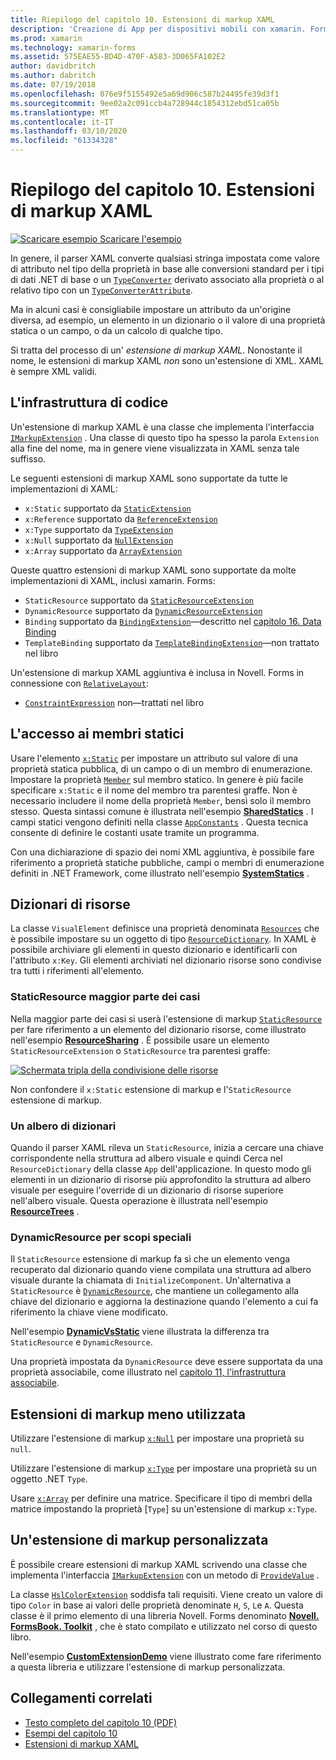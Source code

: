 ```yaml
---
title: Riepilogo del capitolo 10. Estensioni di markup XAML
description: 'Creazione di App per dispositivi mobili con xamarin. Forms: riepilogo del capitolo 10. Estensioni di markup XAML'
ms.prod: xamarin
ms.technology: xamarin-forms
ms.assetid: 575EAE55-BD4D-470F-A583-3D065FA102E2
author: davidbritch
ms.author: dabritch
ms.date: 07/19/2018
ms.openlocfilehash: 076e9f5155492e5a69d906c587b24495fe39d3f1
ms.sourcegitcommit: 9ee02a2c091ccb4a728944c1854312ebd51ca05b
ms.translationtype: MT
ms.contentlocale: it-IT
ms.lasthandoff: 03/10/2020
ms.locfileid: "61334328"
---
```

# <a name="summary-of-chapter-10-xaml-markup-extensions"></a>Riepilogo del capitolo 10. Estensioni di markup XAML

[![Scaricare esempio](~/media/shared/download.png) Scaricare l'esempio](https://github.com/xamarin/xamarin-forms-book-samples/tree/master/Chapter10)

In genere, il parser XAML converte qualsiasi stringa impostata come valore di attributo nel tipo della proprietà in base alle conversioni standard per i tipi di dati .NET di base o un [`TypeConverter`](xref:Xamarin.Forms.TypeConverter) derivato associato alla proprietà o al relativo tipo con un [`TypeConverterAttribute`](xref:Xamarin.Forms.TypeConverterAttribute).

Ma in alcuni casi è consigliabile impostare un attributo da un'origine diversa, ad esempio, un elemento in un dizionario o il valore di una proprietà statica o un campo, o da un calcolo di qualche tipo.

Si tratta del processo di un' *estensione di markup XAML*. Nonostante il nome, le estensioni di markup XAML *non* sono un'estensione di XML. XAML è sempre XML validi.

## <a name="the-code-infrastructure"></a>L'infrastruttura di codice

Un'estensione di markup XAML è una classe che implementa l'interfaccia [`IMarkupExtension`](xref:Xamarin.Forms.Xaml.IMarkupExtension) . Una classe di questo tipo ha spesso la parola `Extension` alla fine del nome, ma in genere viene visualizzata in XAML senza tale suffisso.

Le seguenti estensioni di markup XAML sono supportate da tutte le implementazioni di XAML:

- `x:Static` supportato da [`StaticExtension`](xref:Xamarin.Forms.Xaml.StaticExtension)
- `x:Reference` supportato da [`ReferenceExtension`](xref:Xamarin.Forms.Xaml.ReferenceExtension)
- `x:Type` supportato da [`TypeExtension`](xref:Xamarin.Forms.Xaml.TypeExtension)
- `x:Null` supportato da [`NullExtension`](xref:Xamarin.Forms.Xaml.NullExtension)
- `x:Array` supportato da [`ArrayExtension`](xref:Xamarin.Forms.Xaml.ArrayExtension)

Queste quattro estensioni di markup XAML sono supportate da molte implementazioni di XAML, inclusi xamarin. Forms:

- `StaticResource` supportato da [`StaticResourceExtension`](xref:Xamarin.Forms.Xaml.StaticResourceExtension)
- `DynamicResource` supportato da [`DynamicResourceExtension`](xref:Xamarin.Forms.Xaml.DynamicResourceExtension)
- `Binding` supportato da [`BindingExtension`](xref:Xamarin.Forms.Xaml.BindingExtension)&mdash;descritto nel [capitolo 16. Data Binding](chapter16.md)
- `TemplateBinding` supportato da [`TemplateBindingExtension`](xref:Xamarin.Forms.Xaml.TemplateBindingExtension)&mdash;non trattato nel libro

Un'estensione di markup XAML aggiuntiva è inclusa in Novell. Forms in connessione con [`RelativeLayout`](xref:Xamarin.Forms.RelativeLayout):

- [`ConstraintExpression`](xref:Xamarin.Forms.ConstraintExpression) non&mdash;trattati nel libro

## <a name="accessing-static-members"></a>L'accesso ai membri statici

Usare l'elemento [`x:Static`](xref:Xamarin.Forms.Xaml.StaticExtension) per impostare un attributo sul valore di una proprietà statica pubblica, di un campo o di un membro di enumerazione. Impostare la proprietà [`Member`](xref:Xamarin.Forms.Xaml.StaticExtension.Member) sul membro statico. In genere è più facile specificare `x:Static` e il nome del membro tra parentesi graffe. Non è necessario includere il nome della proprietà `Member`, bensì solo il membro stesso. Questa sintassi comune è illustrata nell'esempio [**SharedStatics**](https://github.com/xamarin/xamarin-forms-book-samples/tree/master/Chapter10/SharedStatics) . I campi statici vengono definiti nella classe [`AppConstants`](https://github.com/xamarin/xamarin-forms-book-samples/blob/master/Chapter10/SharedStatics/SharedStatics/SharedStatics/AppConstants.cs) . Questa tecnica consente di definire le costanti usate tramite un programma.

Con una dichiarazione di spazio dei nomi XML aggiuntiva, è possibile fare riferimento a proprietà statiche pubbliche, campi o membri di enumerazione definiti in .NET Framework, come illustrato nell'esempio [**SystemStatics**](https://github.com/xamarin/xamarin-forms-book-samples/tree/master/Chapter10/SystemStatics) .

## <a name="resource-dictionaries"></a>Dizionari di risorse

La classe `VisualElement` definisce una proprietà denominata [`Resources`](xref:Xamarin.Forms.VisualElement.Resources) che è possibile impostare su un oggetto di tipo [`ResourceDictionary`](xref:Xamarin.Forms.ResourceDictionary). In XAML è possibile archiviare gli elementi in questo dizionario e identificarli con l'attributo `x:Key`. Gli elementi archiviati nel dizionario risorse sono condivise tra tutti i riferimenti all'elemento.

### <a name="staticresource-for-most-purposes"></a>StaticResource maggior parte dei casi

Nella maggior parte dei casi si userà l'estensione di markup [`StaticResource`](xref:Xamarin.Forms.Xaml.StaticResourceExtension) per fare riferimento a un elemento del dizionario risorse, come illustrato nell'esempio [**ResourceSharing**](https://github.com/xamarin/xamarin-forms-book-samples/tree/master/Chapter10/ResourceSharing) . È possibile usare un elemento `StaticResourceExtension` o `StaticResource` tra parentesi graffe:

[![Schermata tripla della condivisione delle risorse](images/ch10fg03-small.png "Condivisione delle risorse")](images/ch10fg03-large.png#lightbox "Condivisione delle risorse")

Non confondere il `x:Static` estensione di markup e l'`StaticResource` estensione di markup.

### <a name="a-tree-of-dictionaries"></a>Un albero di dizionari

Quando il parser XAML rileva un `StaticResource`, inizia a cercare una chiave corrispondente nella struttura ad albero visuale e quindi Cerca nel `ResourceDictionary` della classe `App` dell'applicazione. In questo modo gli elementi in un dizionario di risorse più approfondito la struttura ad albero visuale per eseguire l'override di un dizionario di risorse superiore nell'albero visuale. Questa operazione è illustrata nell'esempio [**ResourceTrees**](https://github.com/xamarin/xamarin-forms-book-samples/tree/master/Chapter10/ResourceTrees) .

### <a name="dynamicresource-for-special-purposes"></a>DynamicResource per scopi speciali

Il `StaticResource` estensione di markup fa sì che un elemento venga recuperato dal dizionario quando viene compilata una struttura ad albero visuale durante la chiamata di `InitializeComponent`. Un'alternativa a `StaticResource` è [`DynamicResource`](xref:Xamarin.Forms.Xaml.DynamicResourceExtension), che mantiene un collegamento alla chiave del dizionario e aggiorna la destinazione quando l'elemento a cui fa riferimento la chiave viene modificato.

Nell'esempio [**DynamicVsStatic**](https://github.com/xamarin/xamarin-forms-book-samples/tree/master/Chapter10/DynamicVsStatic) viene illustrata la differenza tra `StaticResource` e `DynamicResource`.

Una proprietà impostata da `DynamicResource` deve essere supportata da una proprietà associabile, come illustrato nel [capitolo 11, l'infrastruttura associabile](chapter11.md).

## <a name="lesser-used-markup-extensions"></a>Estensioni di markup meno utilizzata

Utilizzare l'estensione di markup [`x:Null`](xref:Xamarin.Forms.Xaml.NullExtension) per impostare una proprietà su `null`.

Utilizzare l'estensione di markup [`x:Type`](xref:Xamarin.Forms.Xaml.TypeExtension) per impostare una proprietà su un oggetto .NET `Type`.

Usare [`x:Array`](xref:Xamarin.Forms.Xaml.ArrayExtension) per definire una matrice. Specificare il tipo di membri della matrice impostando la proprietà [`Type`] su un'estensione di markup `x:Type`.

## <a name="a-custom-markup-extension"></a>Un'estensione di markup personalizzata

È possibile creare estensioni di markup XAML scrivendo una classe che implementa l'interfaccia [`IMarkupExtension`](xref:Xamarin.Forms.Xaml.IMarkupExtension) con un metodo di [`ProvideValue`](xref:Xamarin.Forms.Xaml.IMarkupExtension.ProvideValue(System.IServiceProvider)) .

La classe [`HslColorExtension`](https://github.com/xamarin/xamarin-forms-book-samples/blob/master/Libraries/Xamarin.FormsBook.Toolkit/Xamarin.FormsBook.Toolkit/HslColorExtension.cs) soddisfa tali requisiti. Viene creato un valore di tipo `Color` in base ai valori delle proprietà denominate `H`, `S`, `L`e `A`. Questa classe è il primo elemento di una libreria Novell. Forms denominato [**Novell. FormsBook. Toolkit**](https://github.com/xamarin/xamarin-forms-book-samples/tree/master/Libraries/Xamarin.FormsBook.Toolkit) , che è stato compilato e utilizzato nel corso di questo libro.

Nell'esempio [**CustomExtensionDemo**](https://github.com/xamarin/xamarin-forms-book-samples/tree/master/Chapter10/CustomExtensionDemo) viene illustrato come fare riferimento a questa libreria e utilizzare l'estensione di markup personalizzata.

## <a name="related-links"></a>Collegamenti correlati

- [Testo completo del capitolo 10 (PDF)](https://download.xamarin.com/developer/xamarin-forms-book/XamarinFormsBook-Ch10-Apr2016.pdf)
- [Esempi del capitolo 10](https://github.com/xamarin/xamarin-forms-book-samples/tree/master/Chapter10)
- [Estensioni di markup XAML](~/xamarin-forms/xaml/markup-extensions/index.md)
